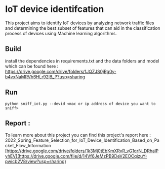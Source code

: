 # IoT device identifcation 

This project aims to identify IoT devices by analyzing network traffic files and determining the best subset of features that can aid in the classification process of devices using Machine learning algorithms. 

## Build 

install the dependencies in requirements.txt and the data folders and model which can be found here : https://drive.google.com/drive/folders/1JQZJS0jRg0y-b4vxNaMRVh6HLr92lB_P?usp=sharing

## Run 
```
python sniff_iot.py --devid <mac or ip address of device you want to sniff>
```

## Report : 

To learn more about this project you can find this project's report here : 
2022_Spring_Feature_Selection_for_IoT_Device_Identification_Based_on_Packet_Flow_Information
[https://drive.google.com/drive/folders/1k3Mj0tEbKmXRvR_vG1qrN_DRhalPyhEV](https://drive.google.com/file/d/14Vf6JeMzPB9DeV2EOCqizuY-pwicb2V8/view?usp=sharing)
